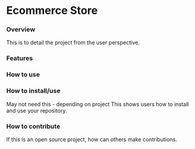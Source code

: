 # Ecommerce Store

### Overview 
This is to detail the project from the user perspective.


### Features


### How to use




### How to install/use
May not need this - depending on project
This shows users how to install and use your repository.

### How to contribute
If this is an open source project, how can others make contributions. 